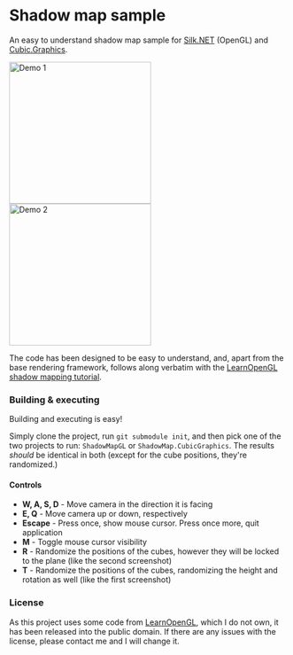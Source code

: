 # Shadow map sample
An easy to understand shadow map sample for [Silk.NET](https://github.com/dotnet/Silk.NET) (OpenGL) and [Cubic.Graphics](https://github.com/IsometricSoftware/Cubic/tree/Cubic.Next/Cubic.Graphics).

<img src="https://i.rollbot.net/shadowdemo1.png" alt="Demo 1" height="256" /> <img src="https://i.rollbot.net/shadowdemo2.png" alt="Demo 2" height="256" />

The code has been designed to be easy to understand, and, apart from the base rendering framework, follows along verbatim with the [LearnOpenGL shadow mapping tutorial](https://learnopengl.com/Advanced-Lighting/Shadows/Shadow-Mapping).

### Building & executing
Building and executing is easy!

Simply clone the project, run `git submodule init`, and then pick one of the two projects to run: `ShadowMapGL` or `ShadowMap.CubicGraphics`. The results *should* be identical in both (except for the cube positions, they're randomized.)

#### Controls
* **W, A, S, D** - Move camera in the direction it is facing
* **E, Q** - Move camera up or down, respectively
* **Escape** - Press once, show mouse cursor. Press once more, quit application
* **M** - Toggle mouse cursor visibility
* **R** - Randomize the positions of the cubes, however they will be locked to the plane (like the second screenshot)
* **T** - Randomize the positions of the cubes, randomizing the height and rotation as well (like the first screenshot)

### License
As this project uses some code from [LearnOpenGL](https://learnopengl.com/), which I do not own, it has been released into the public domain. If there are any issues with the license, please contact me and I will change it.
